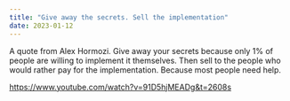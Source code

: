 ```yaml
---
title: "Give away the secrets. Sell the implementation"
date: 2023-01-12
---
```

A quote from Alex Hormozi. Give away your secrets because only 1% of people are willing to implement it themselves. Then sell to the people who would rather pay for the implementation. Because most people need help.

https://www.youtube.com/watch?v=91D5hjMEADg&t=2608s
